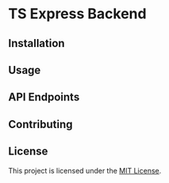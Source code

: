 # TS Express Backend


## Installation


## Usage


## API Endpoints


## Contributing

## License
This project is licensed under the [MIT License](LICENSE).
